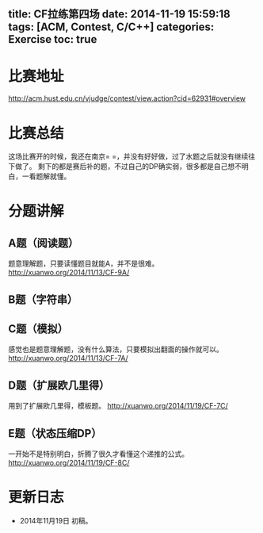 title: CF拉练第四场
date: 2014-11-19 15:59:18
tags: [ACM, Contest, C/C++]
categories: Exercise
toc: true
---
# 比赛地址
http://acm.hust.edu.cn/vjudge/contest/view.action?cid=62931#overview

# 比赛总结
这场比赛开的时候，我还在南京= =，并没有好好做，过了水题之后就没有继续往下做了。
剩下的都是赛后补的题，不过自己的DP确实弱，很多都是自己想不明白，一看题解就懂。

# 分题讲解
## A题（阅读题）
题意理解题，只要读懂题目就能A，并不是很难。
http://xuanwo.org/2014/11/13/CF-9A/

## B题（字符串）

## C题（模拟）
感觉也是题意理解题，没有什么算法，只要模拟出翻面的操作就可以。
http://xuanwo.org/2014/11/13/CF-7A/

## D题（扩展欧几里得）
用到了扩展欧几里得，模板题。
http://xuanwo.org/2014/11/19/CF-7C/

## E题（状态压缩DP）
一开始不是特别明白，折腾了很久才看懂这个递推的公式。
http://xuanwo.org/2014/11/19/CF-8C/

# 更新日志
- 2014年11月19日 初稿。